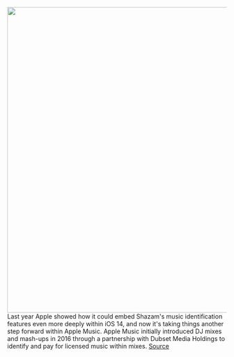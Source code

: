 <img src='https://cdn.vox-cdn.com/thumbor/wtZeL-gK_PIGAfVEMVWi4ZfKYlM=/0x0:2040x1360/1200x800/filters:focal(857x517:1183x843)/cdn.vox-cdn.com/uploads/chorus_image/image/69838306/acastro_210831_1777_0002.0.jpg' width='700px' /><br/>
Last year Apple showed how it could embed Shazam's music identification features even more deeply within iOS 14, and now it's taking things another step forward within Apple Music. Apple Music initially introduced DJ mixes and mash-ups in 2016 through a partnership with Dubset Media Holdings to identify and pay for licensed music within mixes.
<a href='https://www.theverge.com/2021/9/10/22662684/apple-music-dj-mix-shazam-streaming-ugc'> Source <a/>